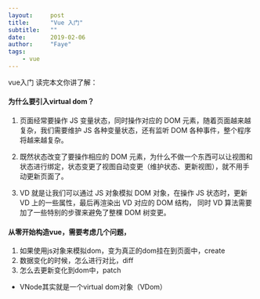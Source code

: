 ```yaml
---
layout:     post
title:      "Vue 入门"
subtitle:   ""
date:       2019-02-06
author:     "Faye"
tags:
    - vue
---
```


vue入门
读完本文你讲了解：


#### 为什么要引入virtual dom？
1. 页面经常要操作 JS 变量状态，同时操作对应的 DOM 元素，随着页面越来越复杂，我们需要维护 JS 各种变量状态，还有监听 DOM 各种事件，整个程序将越来越复杂。

2. 既然状态改变了要操作相应的 DOM 元素，为什么不做一个东西可以让视图和状态进行绑定，状态变更了视图自动变更（维护状态、更新视图），就不用手动更新页面了。

3. VD 就是让我们可以通过 JS 对象模拟 DOM 对象，在操作 JS 状态时，更新 VD 上的一些属性，最后再渲染出 VD 对应的 DOM 结构， 同时 VD 算法需要加了一些特别的步骤来避免了整棵 DOM 树变更。

#### 从零开始构造vue，需要考虑几个问题，
1. 如果使用js对象来模拟dom，变为真正的dom挂在到页面中，create
2. 数据变化的时候，怎么进行对比，diff
3. 怎么去更新变化到dom中，patch



- VNode其实就是一个virtual dom对象（VDom）
